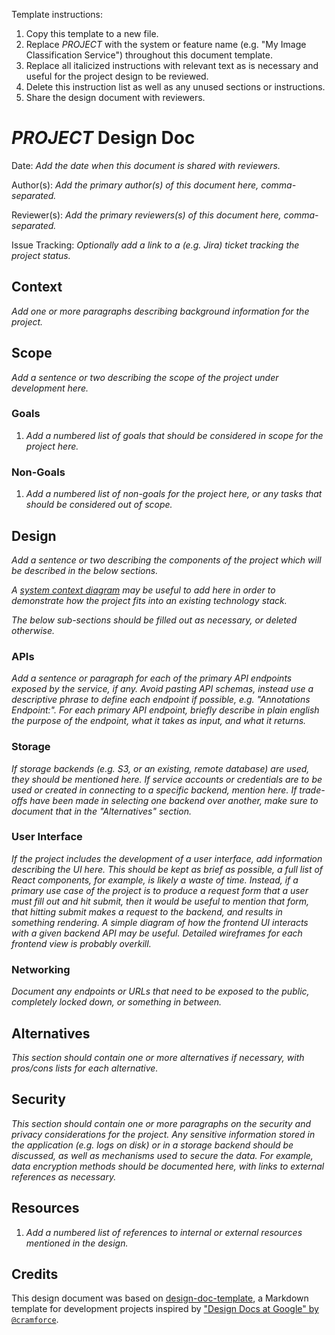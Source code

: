 Template instructions:

1. Copy this template to a new file.
2. Replace _PROJECT_ with the system or feature name (e.g. "My Image Classification Service") throughout this document template.
3. Replace all italicized instructions with relevant text as is necessary and useful for the project design to be reviewed.
4. Delete this instruction list as well as any unused sections or instructions.
5. Share the design document with reviewers.

# _PROJECT_ Design Doc

Date: _Add the date when this document is shared with reviewers._

Author(s): _Add the primary author(s) of this document here, comma-separated._

Reviewer(s): _Add the primary reviewers(s) of this document here, comma-separated._

Issue Tracking: _Optionally add a link to a (e.g. Jira) ticket tracking the project status._

## Context

_Add one or more paragraphs describing background information for the project._

## Scope

_Add a sentence or two describing the scope of the project under development here._

### Goals

1. _Add a numbered list of goals that should be considered in scope for the project here._

### Non-Goals

1. _Add a numbered list of non-goals for the project here, or any tasks that should be considered out of scope._

## Design

_Add a sentence or two describing the components of the project which will be described in the below sections._

_A [system context diagram](https://en.wikipedia.org/wiki/System_context_diagram) may be useful to add here_
_in order to demonstrate how the project fits into an existing technology stack._

_The below sub-sections should be filled out as necessary, or deleted otherwise._

### APIs

_Add a sentence or paragraph for each of the primary API endpoints exposed by the service, if any._
_Avoid pasting API schemas, instead use a descriptive phrase to define each endpoint if possible, e.g. "Annotations Endpoint:"._
_For each primary API endpoint, briefly describe in plain english the purpose of the endpoint, what it takes as input, and what it returns._

### Storage

_If storage backends (e.g. S3, or an existing, remote database) are used, they should be mentioned here._
_If service accounts or credentials are to be used or created in connecting to a specific backend, mention here._
_If trade-offs have been made in selecting one backend over another, make sure to document that in the "Alternatives" section._

### User Interface

_If the project includes the development of a user interface, add information describing the UI here._
_This should be kept as brief as possible, a full list of React components, for example, is likely a waste of time._
_Instead, if a primary use case of the project is to produce a request form that a user must fill out and hit submit,_
_then it would be useful to mention that form, that hitting submit makes a request to the backend, and results in something rendering._
_A simple diagram of how the frontend UI interacts with a given backend API may be useful._
_Detailed wireframes for each frontend view is probably overkill._

### Networking

_Document any endpoints or URLs that need to be exposed to the public, completely locked down, or something in between._

## Alternatives

_This section should contain one or more alternatives if necessary, with pros/cons lists for each alternative._

## Security

_This section should contain one or more paragraphs on the security and privacy considerations for the project._
_Any sensitive information stored in the application (e.g. logs on disk) or in a storage backend should be discussed,_
_as well as mechanisms used to secure the data._
_For example, data encryption methods should be documented here, with links to external references as necessary._

## Resources

1. _Add a numbered list of references to internal or external resources mentioned in the design._

## Credits

This design document was based on [design-doc-template](https://github.com/lcary/design-doc-template),
a Markdown template for development projects inspired by
["Design Docs at Google" by `@cramforce`](https://www.industrialempathy.com/posts/design-docs-at-google/).
